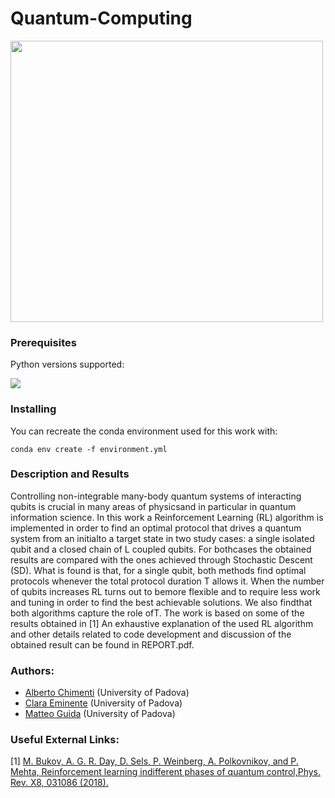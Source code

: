 # Quantum-Computing

<img src=https://www.researchgate.net/publication/335028508/figure/fig1/AS:789466423762944@1565234871365/The-Bloch-sphere-provides-a-useful-means-of-visualizing-the-state-of-a-single-qubit-and.ppm width="500" height="450" border="0"/> 

### Prerequisites
Python versions supported:

[![](https://img.shields.io/badge/python-3.7.9-blue.svg)](https://badge.fury.io/py/root_pandas)

### Installing

You can recreate the conda environment used for this work with:

```
conda env create -f environment.yml
```

###  Description and Results
Controlling non-integrable many-body quantum systems of interacting qubits is crucial in many areas of physicsand  in  particular  in  quantum  information  science.   In  this  work  a  Reinforcement  Learning  (RL) algorithm is implemented in order to find an optimal protocol that drives a quantum system from an initialto a target state in two study cases:  a single isolated qubit and a closed chain of L coupled qubits.  For bothcases the obtained results are compared with the ones achieved through Stochastic Descent (SD). What is found is that, for a single qubit, both methods find optimal protocols whenever the total protocol duration T allows it.  When the number of qubits increases RL turns out to bemore flexible and to require less work and tuning in order to find the best achievable solutions.  We also findthat both algorithms capture the role ofT.  The work is based on some of the results obtained in [1] An exhaustive explanation of the used RL algorithm and other details related to code development and discussion of the obtained result can be found in REPORT.pdf.
### Authors:

- [Alberto Chimenti](https://github.com/albchim) (University of Padova)
- [Clara Eminente](https://github.com/ceminente) (University of Padova)
- [Matteo Guida](https://github.com/matteoguida) (University of Padova)

### Useful External Links:
[1] [M. Bukov, A. G. R. Day, D. Sels, P. Weinberg, A. Polkovnikov, and P. Mehta, Reinforcement learning indifferent phases of quantum control,Phys. Rev. X8, 031086 (2018).](https://journals.aps.org/prx/abstract/10.1103/PhysRevX.8.031086)
